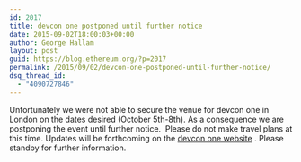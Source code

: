 ```yaml
---
id: 2017
title: devcon one postponed until further notice
date: 2015-09-02T18:00:03+00:00
author: George Hallam
layout: post
guid: https://blog.ethereum.org/?p=2017
permalink: /2015/09/02/devcon-one-postponed-until-further-notice/
dsq_thread_id:
  - "4090727846"
---
```

Unfortunately we were not able to secure the venue for devcon one in London on the dates desired (October 5th-8th). As a consequence we are postponing the event until further notice.  Please do not make travel plans at this time. Updates will be forthcoming on the <a href="http://devcon.ethdev.com/">devcon one website</a> . Please standby for further information.
